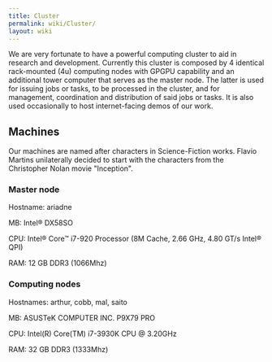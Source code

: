 ```yaml
---
title: Cluster
permalink: wiki/Cluster/
layout: wiki
---
```


We are very fortunate to have a powerful computing cluster to aid in
research and development. Currently this cluster is composed by 4
identical rack-mounted (4u) computing nodes with GPGPU capability and an
additional tower computer that serves as the master node. The latter is
used for issuing jobs or tasks, to be processed in the cluster, and for
management, coordination and distribution of said jobs or tasks. It is
also used occasionally to host internet-facing demos of our work.

Machines
--------

Our machines are named after characters in Science-Fiction works. Flavio
Martins unilaterally decided to start with the characters from the
Christopher Nolan movie "Inception".

### Master node

Hostname: ariadne

MB: Intel® DX58SO

CPU: Intel® Core™ i7-920 Processor (8M Cache, 2.66 GHz, 4.80 GT/s Intel®
QPI)

RAM: 12 GB DDR3 (1066Mhz)

### Computing nodes

Hostnames: arthur, cobb, mal, saito

MB: ASUSTeK COMPUTER INC. P9X79 PRO

CPU: Intel(R) Core(TM) i7-3930K CPU @ 3.20GHz

RAM: 32 GB DDR3 (1333Mhz)
